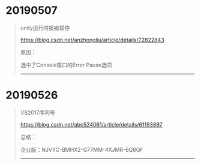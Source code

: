 # 20190507

> unity运行时报错暂停
>
> https://blog.csdn.net/anzhongliu/article/details/72822843
> 
> 原因：
> 
> 选中了Console窗口的Error Pause选项
> 
> ----
> 

# 20190526

> VS2017序列号
>
> https://blog.csdn.net/abc524061/article/details/61193897
> 
> 总结：
> 
> 企业版：NJVYC-BMHX2-G77MM-4XJMR-6Q8QF
> 
> ----
> 
